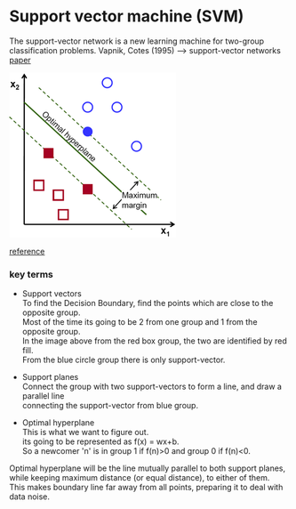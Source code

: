 # Support vector machine (SVM)
The support-vector network is a new learning machine for two-group classification problems.
Vapnik, Cotes (1995) --> support-vector networks [paper](http://image.diku.dk/imagecanon/material/cortes_vapnik95.pdf)

![svm](https://github.com/askmuhsin/algo-cheatsheet/blob/master/svm/images/svm_basics2.png)

[reference](https://docs.opencv.org/trunk/d4/db1/tutorial_py_svm_basics.html)

### key terms   
* Support vectors  
To find the Decision Boundary, find the points which are close to the opposite group.   
Most of the time its going to be 2 from one group and 1 from the opposite group.   
In the image above from the red box group, the two are identified by red fill.   
From the blue circle group there is only support-vector.  

* Support planes   
Connect the group with two support-vectors to form a line, and draw a parallel line    
connecting the support-vector from blue group.    

* Optimal hyperplane   
This is what we want to figure out.   
its going to be represented as f(x) = wx+b.   
So a newcomer 'n' is in group 1 if f(n)>0 and group 0 if f(n)<0.

Optimal hyperplane will be the line mutually parallel to both support planes,    
while keeping maximum distance (or equal distance), to either of them.    
This makes boundary line far away from all points, preparing it to deal with data noise.   
